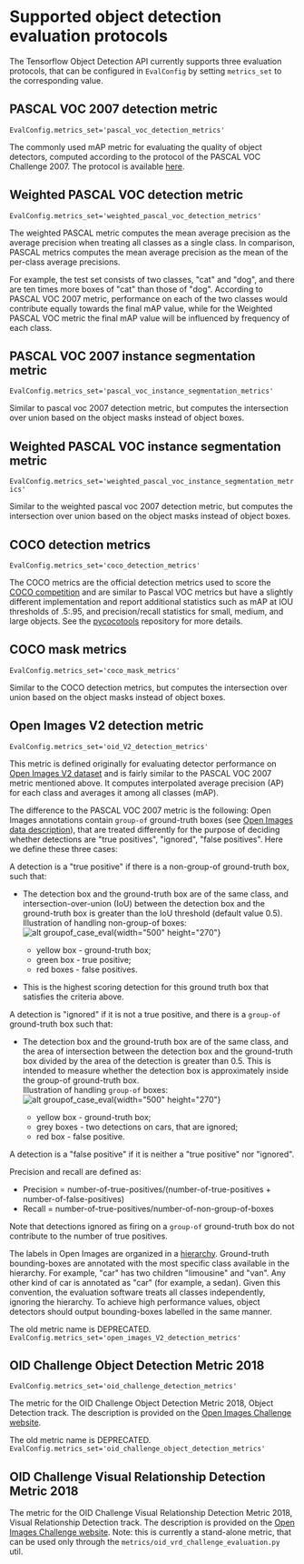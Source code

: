 # Supported object detection evaluation protocols

The Tensorflow Object Detection API currently supports three evaluation protocols,
that can be configured in `EvalConfig` by setting `metrics_set` to the
corresponding value.

## PASCAL VOC 2007 detection metric

`EvalConfig.metrics_set='pascal_voc_detection_metrics'`

The commonly used mAP metric for evaluating the quality of object detectors, computed according to the protocol of the PASCAL VOC Challenge 2007.
The protocol is available [here](http://host.robots.ox.ac.uk/pascal/VOC/voc2007/devkit_doc_07-Jun-2007.pdf).

## Weighted PASCAL VOC detection metric

`EvalConfig.metrics_set='weighted_pascal_voc_detection_metrics'`

The weighted PASCAL metric computes the mean average precision as the average
precision when treating all classes as a single class. In comparison,
PASCAL metrics computes the mean average precision as the mean of the
per-class average precisions.

For example, the test set consists of two classes, "cat" and "dog", and there are ten times more boxes of "cat" than those of "dog".
According to PASCAL VOC 2007 metric, performance on each of the two classes would contribute equally towards the final mAP value,
while for the Weighted PASCAL VOC metric the final mAP value will be influenced by frequency of each class.

## PASCAL VOC 2007 instance segmentation metric

`EvalConfig.metrics_set='pascal_voc_instance_segmentation_metrics'`

Similar to pascal voc 2007 detection metric, but computes the intersection over
union based on the object masks instead of object boxes.

## Weighted PASCAL VOC instance segmentation metric

`EvalConfig.metrics_set='weighted_pascal_voc_instance_segmentation_metrics'`

Similar to the weighted pascal voc 2007 detection metric, but computes the
intersection over union based on the object masks instead of object boxes.

## COCO detection metrics

`EvalConfig.metrics_set='coco_detection_metrics'`

The COCO metrics are the official detection metrics used to score the
[COCO competition](http://cocodataset.org/) and are similar to Pascal VOC
metrics but have a slightly different implementation and report additional
statistics such as mAP at IOU thresholds of .5:.95, and precision/recall
statistics for small, medium, and large objects.
See the
[pycocotools](https://github.com/cocodataset/cocoapi/tree/master/PythonAPI)
repository for more details.

## COCO mask metrics

`EvalConfig.metrics_set='coco_mask_metrics'`

Similar to the COCO detection metrics, but computes the
intersection over union based on the object masks instead of object boxes.

## Open Images V2 detection metric

`EvalConfig.metrics_set='oid_V2_detection_metrics'`

This metric is defined originally for evaluating detector performance on [Open Images V2 dataset](https://github.com/openimages/dataset)
and is fairly similar to the PASCAL VOC 2007 metric mentioned above.
It computes interpolated average precision (AP) for each class and averages it among all classes (mAP).

The difference to the PASCAL VOC 2007 metric is the following: Open Images
annotations contain `group-of` ground-truth boxes (see [Open Images data
description](https://github.com/openimages/dataset#annotations-human-bboxcsv)),
that are treated differently for the purpose of deciding whether detections are
"true positives", "ignored", "false positives". Here we define these three
cases:

A detection is a "true positive" if there is a non-group-of ground-truth box,
such that:

*   The detection box and the ground-truth box are of the same class, and
    intersection-over-union (IoU) between the detection box and the ground-truth
    box is greater than the IoU threshold (default value 0.5). \
    Illustration of handling non-group-of boxes: \
    ![alt
    groupof_case_eval](img/nongroupof_case_eval.png "illustration of handling non-group-of boxes: yellow box - ground truth bounding box; green box - true positive; red box - false positives."){width="500" height="270"}

    *   yellow box - ground-truth box;
    *   green box - true positive;
    *   red boxes - false positives.

*   This is the highest scoring detection for this ground truth box that
    satisfies the criteria above.

A detection is "ignored" if it is not a true positive, and there is a `group-of`
ground-truth box such that:

*   The detection box and the ground-truth box are of the same class, and the
    area of intersection between the detection box and the ground-truth box
    divided by the area of the detection is greater than 0.5. This is intended
    to measure whether the detection box is approximately inside the group-of
    ground-truth box. \
    Illustration of handling `group-of` boxes: \
    ![alt
    groupof_case_eval](img/groupof_case_eval.png "illustration of handling group-of boxes: yellow box - ground truth bounding box; grey boxes - two detections of cars, that are ignored; red box - false positive."){width="500" height="270"}

    *   yellow box - ground-truth box;
    *   grey boxes - two detections on cars, that are ignored;
    *   red box - false positive.

A detection is a "false positive" if it is neither a "true positive" nor
"ignored".

Precision and recall are defined as:

* Precision = number-of-true-positives/(number-of-true-positives + number-of-false-positives)
* Recall = number-of-true-positives/number-of-non-group-of-boxes

Note that detections ignored as firing on a `group-of` ground-truth box do not
contribute to the number of true positives.

The labels in Open Images are organized in a
[hierarchy](https://storage.googleapis.com/openimages/2017_07/bbox_labels_vis/bbox_labels_vis.html).
Ground-truth bounding-boxes are annotated with the most specific class available
in the hierarchy. For example, "car" has two children "limousine" and "van". Any
other kind of car is annotated as "car" (for example, a sedan). Given this
convention, the evaluation software treats all classes independently, ignoring
the hierarchy. To achieve high performance values, object detectors should
output bounding-boxes labelled in the same manner.

The old metric name is DEPRECATED.
`EvalConfig.metrics_set='open_images_V2_detection_metrics'`

## OID Challenge Object Detection Metric 2018

`EvalConfig.metrics_set='oid_challenge_detection_metrics'`

The metric for the OID Challenge Object Detection Metric 2018, Object Detection
track. The description is provided on the [Open Images Challenge
website](https://storage.googleapis.com/openimages/web/challenge.html).

The old metric name is DEPRECATED.
`EvalConfig.metrics_set='oid_challenge_object_detection_metrics'`

## OID Challenge Visual Relationship Detection Metric 2018

The metric for the OID Challenge Visual Relationship Detection Metric 2018, Visual
Relationship Detection track. The description is provided on the [Open Images
Challenge
website](https://storage.googleapis.com/openimages/web/challenge.html). Note:
this is currently a stand-alone metric, that can be used only through the
`metrics/oid_vrd_challenge_evaluation.py` util.
